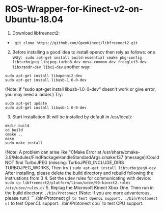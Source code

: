 # ROS-Wrapper-for-Kinect-v2-on-Ubuntu-18.04
1. Download libfreenect2:
- ` git clone https://github.com/OpenKinect/libfreenect2.git`
2. Before installing a good idea to install opencv then rely as follows:
one way:
` sudo apt-get install build-essential cmake pkg-config libturbojpeg libjpeg-turbo8-dev mesa-common-dev freeglut3-dev libxrandr-dev libxi-dev`
another way:
```sudo apt-get install libglfw3-dev
sudo apt-get install libopenni2-dev
sudo apt-get install libusb-1.0-0-dev
```
(Note: if "sudo apt-get install libusb-1.0-0-dev" doesn't work or give error, you may need a ladder.) Try:
```sudo apt-add-repository ppa:floe/libusb
sudo apt-get update
sudo apt-get install libusb-1.0-0-dev
```
3. Start Installation (It will be installed by default in /usr/local):
```cd libfreenect2
mkdir build 
cd build
cmake ..
make
sudo make install
```
(Note: A problem can arise like "CMake Error at /usr/share/cmake-3.9/Modules/FindPackageHandleStandardArgs.cmake:137 (message):Could NOT find TurboJPEG (missing: TurboJPEG_INCLUDE_DIRS TURBOJPEG_WORKS, Then try:)
`sudo apt-get install libturbojpeg0-dev`
After installing, please delete the build directory and rebuild following the instrustions from 3
4. Set the udev rules for communicating with device:
`sudo cp libfreenect2/platform/linux/udev/90-kinect2.rules /etc/udev/rules.d/`
5. Replug the Microsoft Kinect Xbox One. Then run in the build directory:
`./bin/Protonect`
(Note: If you are more advanterous, please run:)
```./bin/Protonect gl` to test OpenGL support.
./bin/Protonect cl` to test OpenCL support.
./bin/Protonect cpu` to test CPU support.
```








